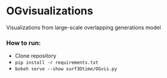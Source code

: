 # OGvisualizations
Visualizations from large-scale overlapping generations model

### How to run:
* Clone repository
* `pip install -r requirements.txt`
* `bokeh serve --show surf3Dtime/OGvis.py`
